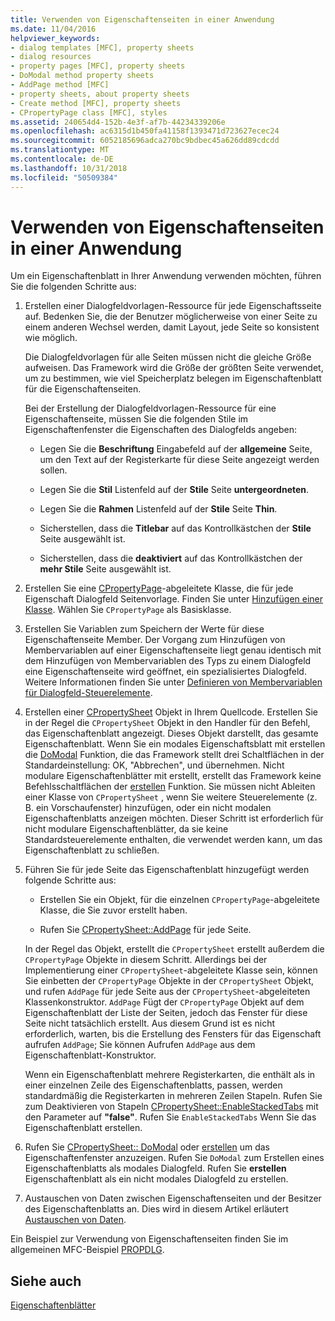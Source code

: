 ```yaml
---
title: Verwenden von Eigenschaftenseiten in einer Anwendung
ms.date: 11/04/2016
helpviewer_keywords:
- dialog templates [MFC], property sheets
- dialog resources
- property pages [MFC], property sheets
- DoModal method property sheets
- AddPage method [MFC]
- property sheets, about property sheets
- Create method [MFC], property sheets
- CPropertyPage class [MFC], styles
ms.assetid: 240654d4-152b-4e3f-af7b-44234339206e
ms.openlocfilehash: ac6315d1b450fa41158f1393471d723627ecec24
ms.sourcegitcommit: 6052185696adca270bc9bdbec45a626dd89cdcdd
ms.translationtype: MT
ms.contentlocale: de-DE
ms.lasthandoff: 10/31/2018
ms.locfileid: "50509384"
---
```

# <a name="using-property-sheets-in-your-application"></a>Verwenden von Eigenschaftenseiten in einer Anwendung

Um ein Eigenschaftenblatt in Ihrer Anwendung verwenden möchten, führen Sie die folgenden Schritte aus:

1. Erstellen einer Dialogfeldvorlagen-Ressource für jede Eigenschaftsseite auf. Bedenken Sie, die der Benutzer möglicherweise von einer Seite zu einem anderen Wechsel werden, damit Layout, jede Seite so konsistent wie möglich.

   Die Dialogfeldvorlagen für alle Seiten müssen nicht die gleiche Größe aufweisen. Das Framework wird die Größe der größten Seite verwendet, um zu bestimmen, wie viel Speicherplatz belegen im Eigenschaftenblatt für die Eigenschaftenseiten.

   Bei der Erstellung der Dialogfeldvorlagen-Ressource für eine Eigenschaftenseite, müssen Sie die folgenden Stile im Eigenschaftenfenster die Eigenschaften des Dialogfelds angeben:

   - Legen Sie die **Beschriftung** Eingabefeld auf der **allgemeine** Seite, um den Text auf der Registerkarte für diese Seite angezeigt werden sollen.

   - Legen Sie die **Stil** Listenfeld auf der **Stile** Seite **untergeordneten**.

   - Legen Sie die **Rahmen** Listenfeld auf der **Stile** Seite **Thin**.

   - Sicherstellen, dass die **Titlebar** auf das Kontrollkästchen der **Stile** Seite ausgewählt ist.

   - Sicherstellen, dass die **deaktiviert** auf das Kontrollkästchen der **mehr Stile** Seite ausgewählt ist.

1. Erstellen Sie eine [CPropertyPage](../mfc/reference/cpropertypage-class.md)-abgeleitete Klasse, die für jede Eigenschaft Dialogfeld Seitenvorlage. Finden Sie unter [Hinzufügen einer Klasse](../ide/adding-a-class-visual-cpp.md). Wählen Sie `CPropertyPage` als Basisklasse.

1. Erstellen Sie Variablen zum Speichern der Werte für diese Eigenschaftenseite Member. Der Vorgang zum Hinzufügen von Membervariablen auf einer Eigenschaftenseite liegt genau identisch mit dem Hinzufügen von Membervariablen des Typs zu einem Dialogfeld eine Eigenschaftenseite wird geöffnet, ein spezialisiertes Dialogfeld. Weitere Informationen finden Sie unter [Definieren von Membervariablen für Dialogfeld-Steuerelemente](../windows/defining-member-variables-for-dialog-controls.md).

1. Erstellen einer [CPropertySheet](../mfc/reference/cpropertysheet-class.md) Objekt in Ihrem Quellcode. Erstellen Sie in der Regel die `CPropertySheet` Objekt in den Handler für den Befehl, das Eigenschaftenblatt angezeigt. Dieses Objekt darstellt, das gesamte Eigenschaftenblatt. Wenn Sie ein modales Eigenschaftsblatt mit erstellen die [DoModal](../mfc/reference/cpropertysheet-class.md#domodal) Funktion, die das Framework stellt drei Schaltflächen in der Standardeinstellung: OK, "Abbrechen", und übernehmen. Nicht modulare Eigenschaftenblätter mit erstellt, erstellt das Framework keine Befehlsschaltflächen der [erstellen](../mfc/reference/cpropertysheet-class.md#create) Funktion. Sie müssen nicht Ableiten einer Klasse von `CPropertySheet` , wenn Sie weitere Steuerelemente (z. B. ein Vorschaufenster) hinzufügen, oder ein nicht modalen Eigenschaftenblatts anzeigen möchten. Dieser Schritt ist erforderlich für nicht modulare Eigenschaftenblätter, da sie keine Standardsteuerelemente enthalten, die verwendet werden kann, um das Eigenschaftenblatt zu schließen.

1. Führen Sie für jede Seite das Eigenschaftenblatt hinzugefügt werden folgende Schritte aus:

   - Erstellen Sie ein Objekt, für die einzelnen `CPropertyPage`-abgeleitete Klasse, die Sie zuvor erstellt haben.

   - Rufen Sie [CPropertySheet::AddPage](../mfc/reference/cpropertysheet-class.md#addpage) für jede Seite.

   In der Regel das Objekt, erstellt die `CPropertySheet` erstellt außerdem die `CPropertyPage` Objekte in diesem Schritt. Allerdings bei der Implementierung einer `CPropertySheet`-abgeleitete Klasse sein, können Sie einbetten der `CPropertyPage` Objekte in der `CPropertySheet` Objekt, und rufen `AddPage` für jede Seite aus der `CPropertySheet`-abgeleiteten Klassenkonstruktor. `AddPage` Fügt der `CPropertyPage` Objekt auf dem Eigenschaftenblatt der Liste der Seiten, jedoch das Fenster für diese Seite nicht tatsächlich erstellt. Aus diesem Grund ist es nicht erforderlich, warten, bis die Erstellung des Fensters für das Eigenschaft aufrufen `AddPage`; Sie können Aufrufen `AddPage` aus dem Eigenschaftenblatt-Konstruktor.

   Wenn ein Eigenschaftenblatt mehrere Registerkarten, die enthält als in einer einzelnen Zeile des Eigenschaftenblatts, passen, werden standardmäßig die Registerkarten in mehreren Zeilen Stapeln. Rufen Sie zum Deaktivieren von Stapeln [CPropertySheet::EnableStackedTabs](../mfc/reference/cpropertysheet-class.md#enablestackedtabs) mit den Parameter auf **"false"**. Rufen Sie `EnableStackedTabs` Wenn Sie das Eigenschaftenblatt erstellen.

1. Rufen Sie [CPropertySheet:: DoModal](../mfc/reference/cpropertysheet-class.md#domodal) oder [erstellen](../mfc/reference/cpropertysheet-class.md#create) um das Eigenschaftenfenster anzuzeigen. Rufen Sie `DoModal` zum Erstellen eines Eigenschaftenblatts als modales Dialogfeld. Rufen Sie **erstellen** Eigenschaftenblatt als ein nicht modales Dialogfeld zu erstellen.

1. Austauschen von Daten zwischen Eigenschaftenseiten und der Besitzer des Eigenschaftenblatts an. Dies wird in diesem Artikel erläutert [Austauschen von Daten](../mfc/exchanging-data.md).

Ein Beispiel zur Verwendung von Eigenschaftenseiten finden Sie im allgemeinen MFC-Beispiel [PROPDLG](../visual-cpp-samples.md).

## <a name="see-also"></a>Siehe auch

[Eigenschaftenblätter](../mfc/property-sheets-mfc.md)

